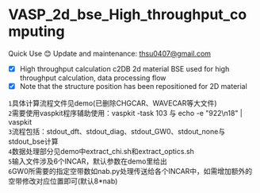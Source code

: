 # VASP_2d_bse_High_throughput_computing
Quick Use  :blush: Update and maintenance: thsu0407@gmail.com  
- [x] High throughput calculation c2DB 2d material BSE used for high throughput calculation, data processing flow  
- [x] Note that the structure position has been repositioned for 2D material  

`1`具体计算流程文件见demo(已删除CHGCAR、WAVECAR等大文件)  
`2`需要使用vaspkit程序辅助使用：vaspkit -task 103 与 echo -e "922\n18" | vaspkit  
`3`流程包括：stdout_dft、stdout_diag、stdout_GW0、stdout_none与stdout_bse计算   
`4`数据处理部分见demo中extract_chi.sh和extract_optics.sh  
`5`输入文件涉及6个INCAR，默认参数在demo里给出  
`6`GW0所需要的指定空带数如nab.py处理传送给各个INCAR中，如需增加额外的空带修改对应位置即可(默认8*nab)    
